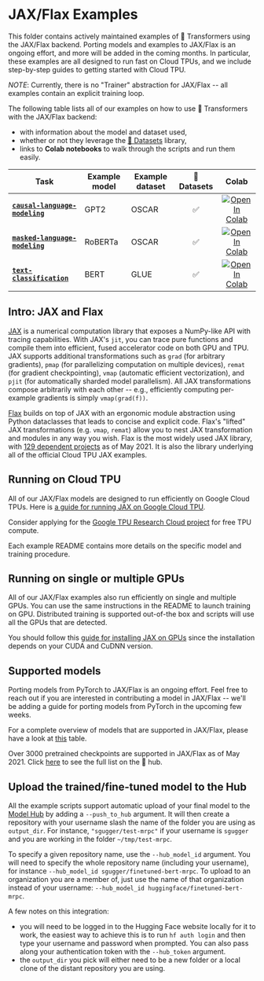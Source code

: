 <!---
Copyright 2021 The HuggingFace Team. All rights reserved.
Licensed under the Apache License, Version 2.0 (the "License");
you may not use this file except in compliance with the License.
You may obtain a copy of the License at

    http://www.apache.org/licenses/LICENSE-2.0

Unless required by applicable law or agreed to in writing, software
distributed under the License is distributed on an "AS IS" BASIS,
WITHOUT WARRANTIES OR CONDITIONS OF ANY KIND, either express or implied.
See the License for the specific language governing permissions and
limitations under the License.
-->

# JAX/Flax Examples

This folder contains actively maintained examples of 🤗 Transformers using the JAX/Flax backend. Porting models and examples to JAX/Flax is an ongoing effort, and more will be added in the coming months. In particular, these examples are all designed to run fast on Cloud TPUs, and we include step-by-step guides to getting started with Cloud TPU.

*NOTE*: Currently, there is no "Trainer" abstraction for JAX/Flax -- all examples contain an explicit training loop.

The following table lists all of our examples on how to use 🤗 Transformers with the JAX/Flax backend:
- with information about the model and dataset used,
- whether or not they leverage the [🤗 Datasets](https://github.com/huggingface/datasets) library,
- links to **Colab notebooks** to walk through the scripts and run them easily.

| Task | Example model | Example dataset | 🤗 Datasets | Colab
|---|---|---|:---:|:---:|
| [**`causal-language-modeling`**](https://github.com/huggingface/transformers/tree/main/examples/flax/language-modeling) | GPT2 | OSCAR | ✅ | [![Open In Colab](https://colab.research.google.com/assets/colab-badge.svg)](https://colab.research.google.com/github/huggingface/notebooks/blob/main/examples/causal_language_modeling_flax.ipynb)
| [**`masked-language-modeling`**](https://github.com/huggingface/transformers/tree/main/examples/flax/language-modeling) | RoBERTa | OSCAR | ✅ | [![Open In Colab](https://colab.research.google.com/assets/colab-badge.svg)](https://colab.research.google.com/github/huggingface/notebooks/blob/main/examples/masked_language_modeling_flax.ipynb)
| [**`text-classification`**](https://github.com/huggingface/transformers/tree/main/examples/flax/text-classification) | BERT | GLUE | ✅ | [![Open In Colab](https://colab.research.google.com/assets/colab-badge.svg)](https://colab.research.google.com/github/huggingface/notebooks/blob/main/examples/text_classification_flax.ipynb)

## Intro: JAX and Flax

[JAX](https://github.com/google/jax) is a numerical computation library that exposes a NumPy-like API with tracing capabilities. With JAX's `jit`, you can
trace pure functions and compile them into efficient, fused accelerator code on both GPU and TPU. JAX
supports additional transformations such as `grad` (for arbitrary gradients), `pmap` (for parallelizing computation on multiple devices), `remat` (for gradient checkpointing), `vmap` (automatic
efficient vectorization), and `pjit` (for automatically sharded model parallelism). All JAX transformations compose arbitrarily with each other -- e.g., efficiently
computing per-example gradients is simply `vmap(grad(f))`.

[Flax](https://github.com/google/flax) builds on top of JAX with an ergonomic
module abstraction using Python dataclasses that leads to concise and explicit code. Flax's "lifted" JAX transformations (e.g. `vmap`, `remat`) allow you to nest JAX transformation and modules in any way you wish. Flax is the most widely used JAX library, with [129 dependent projects](https://github.com/google/flax/network/dependents?package_id=UGFja2FnZS01MjEyMjA2MA%3D%3D) as of May 2021. It is also the library underlying all of the official Cloud TPU JAX examples.

## Running on Cloud TPU

All of our JAX/Flax models are designed to run efficiently on Google
Cloud TPUs. Here is [a guide for running JAX on Google Cloud TPU](https://cloud.google.com/tpu/docs/jax-quickstart-tpu-vm).

Consider applying for the [Google TPU Research Cloud project](https://sites.research.google/trc/) for free TPU compute.

Each example README contains more details on the specific model and training
procedure.


## Running on single or multiple GPUs

All of our JAX/Flax examples also run efficiently on single and multiple GPUs. You can use the same instructions in the README to launch training on GPU.
Distributed training is supported out-of-the box and scripts will use all the GPUs that are detected.

You should follow this [guide for installing JAX on GPUs](https://github.com/google/jax/#pip-installation-gpu-cuda) since the installation depends on
your CUDA and CuDNN version.

## Supported models

Porting models from PyTorch to JAX/Flax is an ongoing effort. 
Feel free to reach out if you are interested in contributing a model in JAX/Flax -- we'll 
be adding a guide for porting models from PyTorch in the upcoming few weeks.

For a complete overview of models that are supported in JAX/Flax, please have a look at [this](https://huggingface.co/transformers/main/index.html#supported-frameworks) table.

Over 3000 pretrained checkpoints are supported in JAX/Flax as of May 2021.
Click [here](https://huggingface.co/models?filter=jax) to see the full list on the 🤗 hub.

## Upload the trained/fine-tuned model to the Hub

All the example scripts support automatic upload of your final model to the [Model Hub](https://huggingface.co/models) by adding a `--push_to_hub` argument. It will then create a repository with your username slash the name of the folder you are using as `output_dir`. For instance, `"sgugger/test-mrpc"` if your username is `sgugger` and you are working in the folder `~/tmp/test-mrpc`.

To specify a given repository name, use the `--hub_model_id` argument. You will need to specify the whole repository name (including your username), for instance `--hub_model_id sgugger/finetuned-bert-mrpc`. To upload to an organization you are a member of, just use the name of that organization instead of your username: `--hub_model_id huggingface/finetuned-bert-mrpc`.

A few notes on this integration:

- you will need to be logged in to the Hugging Face website locally for it to work, the easiest way to achieve this is to run `hf auth login` and then type your username and password when prompted. You can also pass along your authentication token with the `--hub_token` argument.
- the `output_dir` you pick will either need to be a new folder or a local clone of the distant repository you are using.
